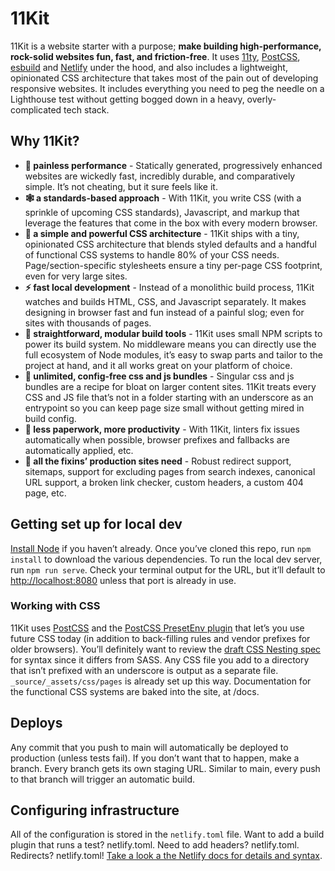 # 11Kit

11Kit is a website starter with a purpose; **make building high-performance, rock-solid websites fun, fast, and friction-free**. It uses [11ty](https://www.11ty.dev/), [PostCSS](https://postcss.org/), [esbuild](https://esbuild.github.io/) and [Netlify](https://www.netlify.com/) under the hood, and also includes a lightweight, opinionated CSS architecture that takes most of the pain out of developing responsive websites. It includes everything you need to peg the needle on a Lighthouse test without getting bogged down in a heavy, overly-complicated tech stack.

## Why 11Kit?
* **💪 painless performance** - Statically generated, progressively enhanced websites are wickedly fast, incredibly durable, and comparatively simple. It’s not cheating, but it sure feels like it.
* **🕸 a standards-based approach** - With 11Kit, you write CSS (with a sprinkle of upcoming CSS standards), Javascript, and markup that leverage the features that come in the box with every modern browser.
* **💅 a simple and powerful CSS architecture** - 11Kit ships with a tiny, opinionated CSS architecture that blends styled defaults and a handful of functional CSS systems to handle 80% of your CSS needs. Page/section-specific stylesheets ensure a tiny per-page CSS footprint, even for very large sites.
* **⚡️ fast local development** - Instead of a monolithic build process, 11Kit watches and builds HTML, CSS, and Javascript separately. It makes designing in browser fast and fun instead of a painful slog; even for sites with thousands of pages.
* **🧱 straightforward, modular build tools** - 11Kit uses small NPM scripts to power its build system. No middleware means you can directly use the full ecosystem of Node modules, it’s easy to swap parts and tailor to the project at hand, and it all works great on your platform of choice.
* **🤠 unlimited, config-free css and js bundles** - Singular css and js bundles are a recipe for bloat on larger content sites. 11Kit treats every CSS and JS file that’s not in a folder starting with an underscore as an entrypoint so you can keep page size small without getting mired in build config. 
* **📑 less paperwork, more productivity** - With 11Kit, linters fix issues automatically when possible, browser prefixes and fallbacks are automatically applied, etc.
* **🍱 all the fixins’ production sites need** - Robust redirect support, sitemaps, support for excluding pages from search indexes, canonical URL support, a broken link checker, custom headers, a custom 404 page, etc.

## Getting set up for local dev
[Install Node](https://nodejs.org/en/) if you haven’t already. Once you’ve cloned this repo, run `npm install` to download the various dependencies. To run the local dev server, run `npm run serve`. Check your terminal output for the URL, but it’ll default to [http://localhost:8080](http://localhost:8080) unless that port is already in use.

### Working with CSS
11Kit uses [PostCSS](https://postcss.org/) and the [PostCSS PresetEnv plugin](https://preset-env.cssdb.org/) that let’s you use future CSS today (in addition to back-filling rules and vendor prefixes for older browsers). You’ll definitely want to review the [draft CSS Nesting spec](https://drafts.csswg.org/css-nesting-1/) for syntax since it differs from SASS. Any CSS file you add to a directory that isn’t prefixed with an underscore is output as a separate file. `_source/_assets/css/pages` is already set up this way. Documentation for the functional CSS systems are baked into the site, at /docs.

## Deploys
Any commit that you push to main will automatically be deployed to production (unless tests fail). If you don’t want that to happen, make a branch. Every branch gets its own staging URL. Similar to main, every push to that branch will trigger an automatic build.

## Configuring infrastructure
All of the configuration is stored in the `netlify.toml` file. Want to add a build plugin that runs a test? netlify.toml. Need to add headers? netlify.toml. Redirects? netlify.toml! [Take a look a the Netlify docs for details and syntax](https://docs.netlify.com/configure-builds/file-based-configuration/).
